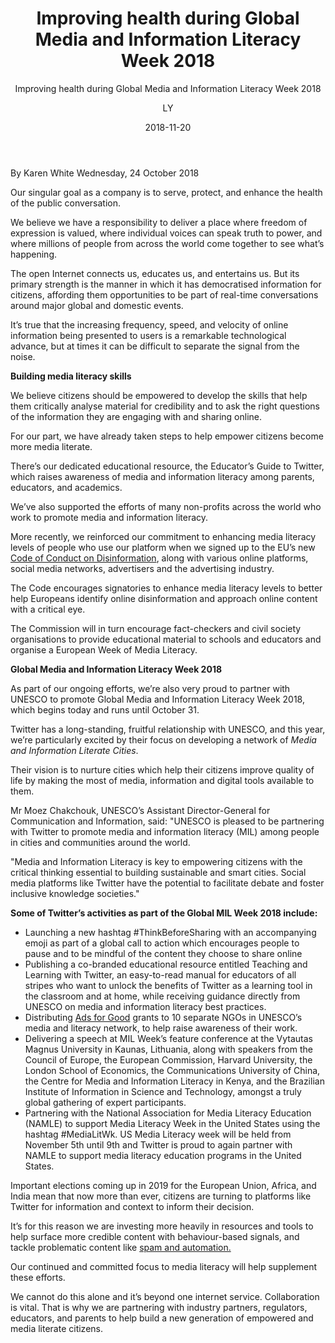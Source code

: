 ﻿---
layout:     post
title:      Improving health during Global Media and Information Literacy Week 2018
subtitle:   Improving health during Global Media and Information Literacy Week 2018
date:       2018-11-20
author:     LY
header-img: img/post-bg-debug.png
catalog: true
tags:

---

By Karen White
Wednesday, 24 October 2018    



Our singular goal as a company is to serve, protect, and enhance the health of the public conversation.

We believe we have a responsibility to deliver a place where freedom of expression is valued, where individual voices can speak truth to power, and where millions of people from across the world come together to see what’s happening. 

The open Internet connects us, educates us, and entertains us. But its primary strength is the manner in which it has democratised information for citizens, affording them opportunities to be part of real-time conversations around major global and domestic events.  

It’s true that the increasing frequency, speed, and velocity of online information being presented to users is a remarkable technological advance, but at times it can be difficult to separate the signal from the noise.

**Building media literacy skills**

We believe citizens should be empowered to develop the skills that help them critically analyse material for credibility and to ask the right questions of the information they are engaging with and sharing online.

For our part, we have already taken steps to help empower citizens become more media literate.

There’s our dedicated educational resource, the Educator’s Guide to Twitter, which raises awareness of media and information literacy among parents, educators, and academics.

We’ve also supported the efforts of many non-profits across the world who work to promote media and information literacy.

More recently, we reinforced our commitment to enhancing media literacy levels of people who use our platform when we signed up to the EU’s new [Code of Conduct on Disinformation](https://ec.europa.eu/digital-single-market/en/news/code-practice-disinformation), along with various online platforms, social media networks, advertisers and the advertising industry.

The Code encourages signatories to enhance media literacy levels to better help Europeans identify online disinformation and approach online content with a critical eye.

The Commission will in turn encourage fact-checkers and civil society organisations to provide educational material to schools and educators and organise a European Week of Media Literacy.

**Global Media and Information Literacy Week 2018**

As part of our ongoing efforts, we’re also very proud to partner with UNESCO to promote Global Media and Information Literacy Week 2018, which begins today and runs until October 31.

Twitter has a long-standing, fruitful relationship with UNESCO, and this year, we’re particularly excited by their focus on developing a network of *Media and Information Literate Cities*.

Their vision is to nurture cities which help their citizens improve quality of life by making the most of media, information and digital tools available to them.

Mr Moez Chakchouk, UNESCO’s Assistant Director-General for Communication and Information, said: "UNESCO is pleased to be partnering with Twitter to promote media and information literacy (MIL) among people in cities and communities around the world.

"Media and Information Literacy is key to empowering citizens with the critical thinking essential to building sustainable and smart cities. Social media platforms like Twitter have the potential to facilitate debate and foster inclusive knowledge societies."

**Some of Twitter’s activities as part of the Global MIL Week 2018 include:**

- Launching a new hashtag #ThinkBeforeSharing with an accompanying emoji as part of a global call to action which encourages people to pause and to be mindful of the content they choose to share online
- Publishing a co-branded educational resource entitled Teaching and Learning with Twitter, an easy-to-read manual for educators of all stripes who want to unlock the benefits of Twitter as a learning tool in the classroom and at home, while receiving guidance directly from UNESCO on media and information literacy best practices.
- Distributing [Ads for Good](https://blog.twitter.com/marketing/en_us/a/2011/twitter-ads-for-good.html) grants to 10 separate NGOs in UNESCO’s media and literacy network, to help raise awareness of their work.
- Delivering a speech at MIL Week’s feature conference at the Vytautas Magnus University in Kaunas, Lithuania, along with speakers from the Council of Europe, the European Commission, Harvard University, the London School of Economics, the Communications University of China, the Centre for Media and Information Literacy in Kenya, and the Brazilian Institute of Information in Science and Technology, amongst a truly global gathering of expert participants.
- Partnering with the National Association for Media Literacy Education (NAMLE) to support Media Literacy Week in the United States using the hashtag #MediaLitWk. US Media Literacy week will be held from November 5th until 9th and Twitter is proud to again partner with NAMLE to support media literacy education programs in the United States.

Important elections coming up in 2019 for the European Union, Africa, and India mean that now more than ever, citizens are turning to platforms like Twitter for information and context to inform their decision.

It’s for this reason we are investing more heavily in resources and tools to help surface more credible content with behaviour-based signals, and tackle problematic content like [spam and automation.](https://blog.twitter.com/official/en_us/topics/company/2018/how-twitter-is-fighting-spam-and-malicious-automation.html)

Our continued and committed focus to media literacy will help supplement these efforts.

We cannot do this alone and it’s beyond one internet service. Collaboration is vital. That is why we are partnering with industry partners, regulators, educators, and parents to help build a new generation of empowered and media literate citizens.